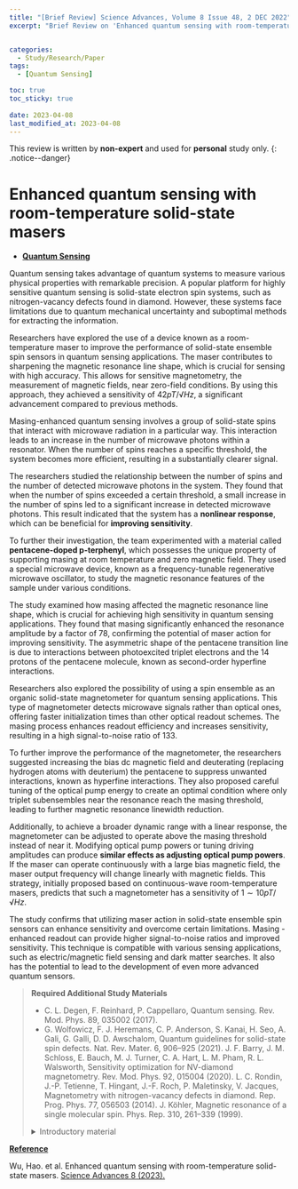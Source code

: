 ```yaml
---
title: "[Brief Review] Science Advances, Volume 8 Issue 48, 2 DEC 2022"
excerpt: "Brief Review on 'Enhanced quantum sensing with room-temperature solid-state masers' "


categories:
  - Study/Research/Paper
tags:
  - [Quantum Sensing]

toc: true
toc_sticky: true
 
date: 2023-04-08
last_modified_at: 2023-04-08
---
```


This review is written by **non-expert** and used for **personal** study only.
{: .notice--danger}

# Enhanced quantum sensing with room-temperature solid-state masers
- **<U>Quantum Sensing</U>**

Quantum sensing takes advantage of quantum systems to measure various physical properties with remarkable precision. A popular platform for highly sensitive quantum sensing is solid-state electron spin systems, such as nitrogen-vacancy defects found in diamond. However, these systems face limitations due to quantum mechanical uncertainty and suboptimal methods for extracting the information.

Researchers have explored the use of a device known as a room-temperature maser to improve the performance of solid-state ensemble spin sensors in quantum sensing applications. The maser contributes to sharpening the magnetic resonance line shape, which is crucial for sensing with high accuracy. This allows for sensitive magnetometry, the measurement of magnetic fields, near zero-field conditions. By using this approach, they achieved a sensitivity of $42 pT/√Hz$, a significant advancement compared to previous methods.

Masing-enhanced quantum sensing involves a group of solid-state spins that interact with microwave radiation in a particular way. This interaction leads to an increase in the number of microwave photons within a resonator. When the number of spins reaches a specific threshold, the system becomes more efficient, resulting in a substantially clearer signal.

The researchers studied the relationship between the number of spins and the number of detected microwave photons in the system. They found that when the number of spins exceeded a certain threshold, a small increase in the number of spins led to a significant increase in detected microwave photons. This result indicated that the system has a **nonlinear response**, which can be beneficial for **improving sensitivity**.

To further their investigation, the team experimented with a material called **pentacene-doped p-terphenyl**, which possesses the unique property of supporting masing at room temperature and zero magnetic field. They used a special microwave device, known as a frequency-tunable regenerative microwave oscillator, to study the magnetic resonance features of the sample under various conditions.

The study examined how masing affected the magnetic resonance line shape, which is crucial for achieving high sensitivity in quantum sensing applications. They found that masing significantly enhanced the resonance amplitude by a factor of $78$, confirming the potential of maser action for improving sensitivity. The asymmetric shape of the pentacene transition line is due to interactions between photoexcited triplet electrons and the $14$ protons of the pentacene molecule, known as second-order hyperfine interactions.

Researchers also explored the possibility of using a spin ensemble as an organic solid-state magnetometer for quantum sensing applications. This type of magnetometer detects microwave signals rather than optical ones, offering faster initialization times than other optical readout schemes. The masing process enhances readout efficiency and increases sensitivity, resulting in a high signal-to-noise ratio of $133$.

To further improve the performance of the magnetometer, the researchers suggested increasing the bias dc magnetic field and deuterating (replacing hydrogen atoms with deuterium) the pentacene to suppress unwanted interactions, known as hyperfine interactions. They also proposed careful tuning of the optical pump energy to create an optimal condition where only triplet subensembles near the resonance reach the masing threshold, leading to further magnetic resonance linewidth reduction.

Additionally, to achieve a broader dynamic range with a linear response, the magnetometer can be adjusted to operate above the masing threshold instead of near it. Modifying optical pump powers or tuning driving amplitudes can produce **similar effects as adjusting optical pump powers**. If the maser can operate continuously with a large bias magnetic field, the maser output frequency will change linearly with magnetic fields. This strategy, initially proposed based on continuous-wave room-temperature masers, predicts that such a magnetometer has a sensitivity of $1 \sim 10 pT/√Hz$.

The study confirms that utilizing maser action in solid-state ensemble spin sensors can enhance sensitivity and overcome certain limitations. Masing -enhanced readout can provide higher signal-to-noise ratios and improved sensitivity. This technique is compatible with various sensing applications, such as electric/magnetic field sensing and dark matter searches. It also has the potential to lead to the development of even more advanced quantum sensors.


>**Required Additional Study Materials**
> 
> - C. L. Degen, F. Reinhard, P. Cappellaro, Quantum sensing. Rev. Mod. Phys. 89, 035002 (2017).
> - G. Wolfowicz, F. J. Heremans, C. P. Anderson, S. Kanai, H. Seo, A. Gali, G. Galli, D. D. Awschalom, Quantum guidelines for solid-state spin defects. Nat. Rev. Mater. 6, 906–925 (2021).
> J. F. Barry, J. M. Schloss, E. Bauch, M. J. Turner, C. A. Hart, L. M. Pham, R. L. Walsworth, Sensitivity optimization for NV-diamond magnetometry. Rev. Mod. Phys. 92, 015004 (2020).
> L. C. Rondin, J.-P. Tetienne, T. Hingant, J.-F. Roch, P. Maletinsky, V. Jacques, Magnetometry with nitrogen-vacancy defects in diamond. Rep. Prog. Phys. 77, 056503 (2014).
> J. Köhler, Magnetic resonance of a single molecular spin. Phys. Rep. 310, 261–339 (1999).
> <details>
> <summary>Introductory material</summary>
> <div markdown="1">
> - “**Quantum Solid-State Physics**” by Serghey V. Vonsovsky and Mikhail I. Katsnelson
> - “**Solid State Physics**” by David W. Snoke
> </div>
> </details>

**<U>Reference</U>**

Wu, Hao. et al. Enhanced quantum sensing with room-temperature solid-state masers. [Science Advances 8 (2023).](https://www.science.org/doi/10.1126/sciadv.ade1613)